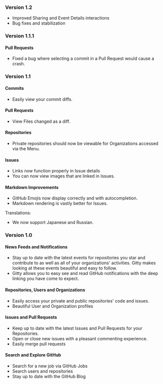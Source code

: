 ### Version 1.2

* Improved Sharing and Event Details interactions 
* Bug fixes and stabilization

### Version 1.1.1

#### Pull Requests

* Fixed a bug where selecting a commit in a Pull Request would cause a crash.

### Version 1.1

#### Commits

* Easily view your commit diffs.

#### Pull Requests

* View Files changed as a diff.

#### Repositories

* Private repositories should now be viewable for Organizations accessed via the Menu.

#### Issues

* Links now function properly in Issue details 
* You can now view images that are linked in Issues.

#### Markdown Improvements

* GitHub Emojis now display correctly and with autocompletion.
* Markdown rendering is vastly better for Issues.

Translations:

* We now support Japanese and Russian.

### Version 1.0

#### News Feeds and Notifications

* Stay up to date with the latest events for repositories you star and contribute to as well as all of your organizations' activities. Gitty makes looking at these events beautiful and easy to follow.
* Gitty allows you to easy see and read GitHub notifications with the deep linking you have come to expect.

#### Repositories, Users and Organizations

* Easily access your private and public repositories' code and issues.
* Beautiful User and Organization profiles

#### Issues and Pull Requests

* Keep up to date with the latest Issues and Pull Requests for your Repositories.
* Open or close new issues with a pleasant commenting experience.
* Easily merge pull requests

#### Search and Explore GitHub

* Search for a new job via GitHub Jobs
* Search users and repositories
* Stay up to date with the GitHub Blog

